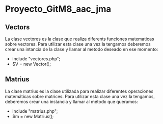 # Proyecto_GitM8_aac_jma

## Vectors

La clase vectores es la clase que realiza diferents funciones matematicas sobre vectores.
Para utilizar esta clase una vez la tengamos deberemos crear una intancia de la clase y llamar al metodo deseado en ese momento:

- include "vectores.php";
- $V = new Vector();
  
## Matrius

La clase matrius es la clase utilizada para realizar diferentes operaciones matemáticas sobre matrices.
Para utilizar esta clase una vez la tengamos, deberemos crear una instancia y llamar al método que queramos:

- include "matrius.php";
- $m = new Matrius();
